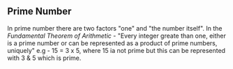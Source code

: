 ## Prime Number
In prime number there are two factors "one" and "the number itself".
In the *Fundamental Theorem of Arithmetic* - "Every integer greate than one, either is a prime number or can be represented as a product of prime numbers, uniquely"
e.g - 15 = 3 x 5, where 15 ia not prime but this can be represented with 3 & 5 which is prime.
